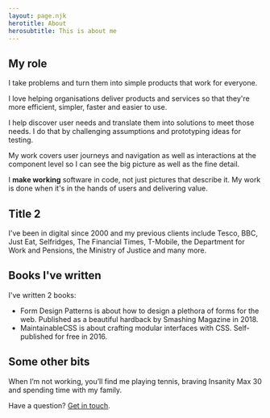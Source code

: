 ```yaml
---
layout: page.njk
herotitle: About
herosubtitle: This is about me
---
```


## My role

I take problems and turn them into simple products that work for everyone.

I love helping organisations deliver products and services so that they're more efficient, simpler, faster and easier to use.

I help discover user needs and translate them into solutions to meet those needs. I do that by challenging assumptions and prototyping ideas for testing.

My work covers user journeys and navigation as well as interactions at the component level so I can see the big picture as well as the fine detail.

I **make working** software in code, not just pictures that describe it. My work is done when it's in the hands of users and delivering value.

## Title 2


I've been in digital since 2000 and my previous clients include Tesco, BBC, Just Eat, Selfridges, The Financial Times, T-Mobile, the Department for Work and Pensions, the Ministry of Justice and many more.

## Books I've written

I've written 2 books:

* Form Design Patterns is about how to design a plethora of forms for the web. Published as a beautiful hardback by Smashing Magazine in 2018.
* MaintainableCSS is about crafting modular interfaces with CSS. Self-published for free in 2016.

## Some other bits

When I’m not working, you’ll find me playing tennis, braving Insanity Max 30 and spending time with my family.

Have a question? [Get in touch](/about).